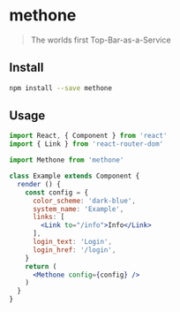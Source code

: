 # methone

> The worlds first Top-Bar-as-a-Service

## Install

```bash
npm install --save methone
```

## Usage

```jsx
import React, { Component } from 'react'
import { Link } from 'react-router-dom'

import Methone from 'methone'

class Example extends Component {
  render () {
    const config = {
      color_scheme: 'dark-blue',
      system_name: 'Example',
      links: [
        <Link to="/info">Info</Link>
      ],
      login_text: 'Login',
      login_href: '/login',
    }
    return (
      <Methone config={config} />
    )
  }
}
```
